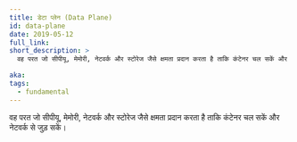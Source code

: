 ```yaml
---
title: डेटा प्लेन (Data Plane)
id: data-plane
date: 2019-05-12
full_link:
short_description: >
  वह परत जो सीपीयू, मेमोरी, नेटवर्क और स्टोरेज जैसे क्षमता प्रदान करता है ताकि कंटेनर चल सकें और नेटवर्क से जुड़ सकें।

aka:
tags:
  - fundamental
---
```


वह परत जो सीपीयू, मेमोरी, नेटवर्क और स्टोरेज जैसे क्षमता प्रदान करता है ताकि कंटेनर चल सकें और नेटवर्क से जुड़ सकें।
